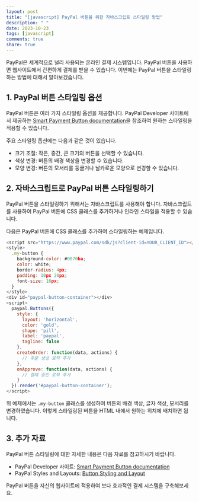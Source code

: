 ```yaml
---
layout: post
title: "[javascript] PayPal 버튼을 위한 자바스크립트 스타일링 방법"
description: " "
date: 2023-10-23
tags: [javascript]
comments: true
share: true
---
```


PayPal은 세계적으로 널리 사용되는 온라인 결제 시스템입니다. PayPal 버튼을 사용하면 웹사이트에서 간편하게 결제를 받을 수 있습니다. 이번에는 PayPal 버튼을 스타일링하는 방법에 대해서 알아보겠습니다.

## 1. PayPal 버튼 스타일링 옵션

PayPal 버튼은 여러 가지 스타일링 옵션을 제공합니다. PayPal Developer 사이트에서 제공하는 [Smart Payment Button documentation](https://developer.paypal.com/docs/business/paypal-payments-standard/integration-guide/html_button/)을 참조하여 원하는 스타일링을 적용할 수 있습니다.

주요 스타일링 옵션에는 다음과 같은 것이 있습니다.

- 크기 조절: 작은, 중간, 큰 크기의 버튼을 선택할 수 있습니다.
- 색상 변경: 버튼의 배경 색상을 변경할 수 있습니다.
- 모양 변경: 버튼의 모서리를 둥글거나 날카로운 모양으로 변경할 수 있습니다.

## 2. 자바스크립트로 PayPal 버튼 스타일링하기

PayPal 버튼을 스타일링하기 위해서는 자바스크립트를 사용해야 합니다. 자바스크립트를 사용하여 PayPal 버튼에 CSS 클래스를 추가하거나 인라인 스타일을 적용할 수 있습니다.

다음은 PayPal 버튼에 CSS 클래스를 추가하여 스타일링하는 예제입니다.

```javascript
<script src="https://www.paypal.com/sdk/js?client-id=YOUR_CLIENT_ID"></script>
<style>
  .my-button {
    background-color: #0070ba;
    color: white;
    border-radius: 4px;
    padding: 10px 20px;
    font-size: 16px;
  }
</style>
<div id="paypal-button-container"></div>
<script>
  paypal.Buttons({
    style: {
      layout: 'horizontal',
      color: 'gold',
      shape: 'pill',
      label: 'paypal',
      tagline: false
    },
    createOrder: function(data, actions) {
      // 주문 생성 로직 추가
    },
    onApprove: function(data, actions) {
      // 결제 승인 로직 추가
    }
  }).render('#paypal-button-container');
</script>
```

위 예제에서는 `.my-button` 클래스를 생성하여 버튼의 배경 색상, 글자 색상, 모서리를 변경하였습니다. 이렇게 스타일링된 버튼을 HTML 내에서 원하는 위치에 배치하면 됩니다.

## 3. 추가 자료

PayPal 버튼 스타일링에 대한 자세한 내용은 다음 자료를 참고하시기 바랍니다.

- PayPal Developer 사이트: [Smart Payment Button documentation](https://developer.paypal.com/docs/business/paypal-payments-standard/integration-guide/html_button/)
- PayPal Styles and Layouts: [Button Styling and Layout](https://developer.paypal.com/docs/checkout/integration-features/style-button/)

PayPal 버튼을 자신의 웹사이트에 적용하여 보다 효과적인 결제 시스템을 구축해보세요.